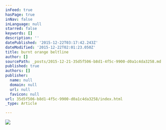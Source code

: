 ```yaml
---
inFeed: true
hasPage: true
inNav: false
inLanguage: null
starred: false
keywords: []
description: ''
datePublished: '2015-12-22T03:17:42.243Z'
dateModified: '2015-12-22T02:01:23.050Z'
title: burnt orange beltline
author: []
sourcePath: _posts/2015-12-21-35d5f506-b8d1-4f5c-9900-d0a1c4da3258.md
published: true
authors: []
publisher:
  name: null
  domain: null
  url: null
  favicon: null
url: 35d5f506-b8d1-4f5c-9900-d0a1c4da3258/index.html
_type: Article

---
```

![](https://the-grid-user-content.s3-us-west-2.amazonaws.com/6892b821-3b20-48b7-b87a-3f240b5c5a55.jpg)